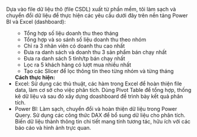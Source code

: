 Dựa vào file dữ liệu thô (file CSDL) xuất từ phần mềm, tôi làm sạch và chuyển đổi dữ liệu để thực hiện các yêu cầu dưới đây trên nền tảng Power BI và Excel (dashboard):<br><ul>
- Tổng hợp số liệu doanh thu theo tháng<br>
- Tổng hợp và so sánh số liệu doanh thu theo nhóm<br>
- Chỉ ra 3 nhân viên có doanh thu cao nhất<br>
- Đưa ra danh sách và doanh thu 3 sản phẩm bán chạy nhất<br>
- Đưa ra danh sách 5 tỉnh/tp bán chạy nhất<br>
- Lọc ra 5 khách hàng có lượt mua nhiều nhất<br>
- Tạo các Slicer để lọc thông tin theo từng nhóm và từng tháng</ul>
<b>Cách thực hiện:</b>
- Excel: Sử dụng các thủ thuật, các hàm trong Excel để hoàn thiện file data, làm cơ sở cho việc phân tích. Dùng Pivot Table để tổng hợp, thống kê dữ liệu và sau đó xây dựng doashboard để trình bày kết quả phân tích.<br>
- Power BI: Làm sạch, chuyển đổi và hoàn thiện dữ liệu trong Power Query. Sử dụng các công thức DAX để bổ sung dữ liệu cho phân tích. Biến dữ liệu thành thông tin chi tiết mang tính tương tác, hữu ích với các báo cáo và hình ảnh trực quan.
